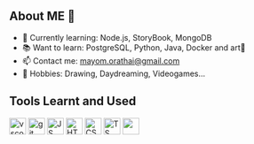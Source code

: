 ## About ME 👋

- 🌱 Currently learning: Node.js, StoryBook, MongoDB
- 📚 Want to learn: PostgreSQL, Python, Java, Docker and art🎨
- 📫 Contact me: mayom.orathai@gmail.com
- 🌈 Hobbies: Drawing, Daydreaming, Videogames...

## Tools Learnt and Used
<p align="left">
<img src="https://cdn.jsdelivr.net/gh/devicons/devicon/icons/vscode/vscode-original.svg" alt="vscode" width="30" height="30"/>
<img src="https://cdn.jsdelivr.net/gh/devicons/devicon@latest/icons/git/git-original.svg" alt="git" width="30" height="30" />
<img src="https://cdn.jsdelivr.net/gh/devicons/devicon@latest/icons/javascript/javascript-original.svg" alt="JS" width="30" height="30"/>
<img src="https://cdn.jsdelivr.net/gh/devicons/devicon@latest/icons/html5/html5-original.svg" alt="HTML" width="30" height="30"/>
<img src="https://cdn.jsdelivr.net/gh/devicons/devicon@latest/icons/css3/css3-original.svg" alt="CSS" width="30" height="30" />
<img src="https://cdn.jsdelivr.net/gh/devicons/devicon@latest/icons/typescript/typescript-original.svg" alt="TS" width="30" height="30"/>
<img src="https://cdn.jsdelivr.net/gh/devicons/devicon@latest/icons/mysql/mysql-original-wordmark.svg" alt=""mySQL width="30"/>
          

          
          
</p>          


  

  
